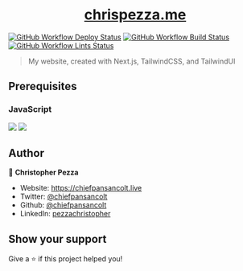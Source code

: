 <h1 align="center">
  <a href="https://chrispezza.me" target="_blank">chrispezza.me</a>
</h1>

[![GitHub Workflow Deploy Status](https://img.shields.io/github/actions/workflow/status/chiefpansancolt/chris-pezza.com/deploy.yml?label=Deploy&logo=github&style=flat-square)](https://github.com/chiefpansancolt/chris-pezza.com/actions/workflows/deploy.yml)
[![GitHub Workflow Build Status](https://img.shields.io/github/actions/workflow/status/chiefpansancolt/chris-pezza.com/build.yml?label=Build&logo=github&style=flat-square)](https://github.com/chiefpansancolt/chris-pezza.com/actions/workflows/build.yml)
[![GitHub Workflow Lints Status](https://img.shields.io/github/actions/workflow/status/chiefpansancolt/chris-pezza.com/lints.yml?label=Lints&logo=github&style=flat-square)](https://github.com/chiefpansancolt/chris-pezza.com/actions/workflows/lints.yml)

> My website, created with Next.js, TailwindCSS, and TailwindUI

## Prerequisites

### JavaScript

<p>
  <img src="https://img.shields.io/badge/node-18.x.x-blue.svg" />
  <img src="https://img.shields.io/badge/yarn-1.22.x-blue.svg" />
</p>

## Author

👤 **Christopher Pezza**

- Website: https://chiefpansancolt.live
- Twitter: [@chiefpansancolt](https://twitter.com/chiefpansancolt)
- Github: [@chiefpansancolt](https://github.com/chiefpansancolt)
- LinkedIn: [pezzachristopher](https://linkedin.com/in/pezzachristopher)

## Show your support

Give a ⭐️ if this project helped you!
